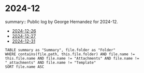 # 2024-12

summary:: Public log by George Hernandez for 2024-12.

- [2024-12-26](2024-12-26.md)
- [2024-12-27](2024-12-27.md)
- [2024-12-31](2024-12-31.md)

```dataview
TABLE summary as "Summary", file.folder as "Folder"
WHERE contains(file.path, this.file.folder) AND file.name != this.file.name AND file.name != "Attachments" AND file.name != "_attachments" AND file.name != "Template"
SORT file.name ASC
```
